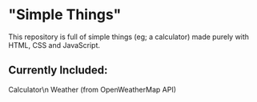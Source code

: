 # "Simple Things"

This repository is full of simple things (eg; a calculator) made purely with HTML, CSS and JavaScript.

## Currently Included:
Calculator\n
Weather (from OpenWeatherMap API)

